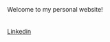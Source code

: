 <html>
    <head>
        <title>Mohammad Ansarin's Personal Homepage</title>
    </head>
    <body>Welcome to my personal website!
        <br>
        <br>
        <br>
        <a href="https://www.linkedin.com/in/mansarin/">Linkedin </a>
    </body>
</html>
